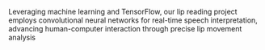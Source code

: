 Leveraging machine learning and TensorFlow, our lip reading project employs convolutional neural networks for real-time speech interpretation, advancing human-computer interaction through precise lip movement analysis
